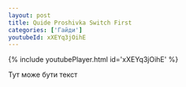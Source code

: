 ```yaml
---
layout: post
title: Quide Proshivka Switch First
categories: ['Гайди']
youtubeId: xXEYq3jOihE
---
```

{% include youtubePlayer.html id='xXEYq3jOihE' %}

Тут може бути текст